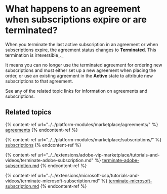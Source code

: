 # What happens to an agreement when subscriptions expire or are terminated?

When you terminate the last active subscription in an agreement or when subscriptions expire, the agreement status changes to **Terminated**. This termination is irreversible_._&#x20;

It means you can no longer use the terminated agreement for ordering new subscriptions and must either set up a new agreement when placing the order, or use an existing agreement in the **Active** state to attribute new subscriptions to that agreement.

See any of the related topic links for information on agreements and subscriptions.

## Related topics

{% content-ref url="../../platform-modules/marketplace/agreements/" %}
[agreements](../../platform-modules/marketplace/agreements/)
{% endcontent-ref %}

{% content-ref url="../../platform-modules/marketplace/subscriptions/" %}
[subscriptions](../../platform-modules/marketplace/subscriptions/)
{% endcontent-ref %}

{% content-ref url="../../extensions/adobe-vip-marketplace/tutorials-and-videos/terminate-adobe-subscription.md" %}
[terminate-adobe-subscription.md](../../extensions/adobe-vip-marketplace/tutorials-and-videos/terminate-adobe-subscription.md)
{% endcontent-ref %}

{% content-ref url="../../extensions/microsoft-csp/tutorials-and-videos/terminate-microsoft-subscription.md" %}
[terminate-microsoft-subscription.md](../../extensions/microsoft-csp/tutorials-and-videos/terminate-microsoft-subscription.md)
{% endcontent-ref %}
